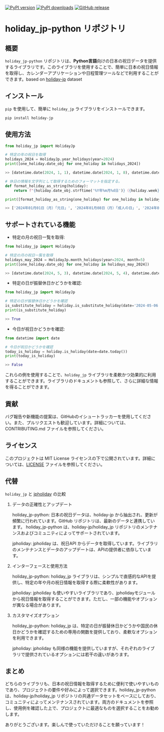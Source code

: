  [![PyPI version](https://img.shields.io/pypi/v/holiday-jp.svg)](https://pypi.org/project/holiday-jp/)
 [![PyPI downloads](https://img.shields.io/pypi/dm/holiday-jp.svg)](https://pypi.org/project/holiday-jp/)
 [![GitHub release](https://img.shields.io/github/release/holiday-jp/holiday_jp-python.svg)](https://github.com/holiday-jp/holiday_jp-python/releases)

# holiday_jp-python リポジトリ

## 概要

`holiday_jp-python` リポジトリは、**Python言語**向けの日本の祝日データを提供するライブラリです。このライブラリを使用することで、簡単に日本の祝日情報を取得し、カレンダーアプリケーションや日程管理ツールなどで利用することができます。based on [holiday-jp](https://github.com/holiday-jp/holiday_jp) dataset

## インストール

`pip` を使用して、簡単に `holiday_jp` ライブラリをインストールできます。

```bash
pip install holiday-jp
```

## 使用方法

```python
from holiday_jp import HolidayJp

# 特定の年の祝日を取得
holidays_2024 = HolidayJp.year_holidays(year=2024)
print([one_holiday.date_obj for one_holiday in holidays_2024])

>> [datetime.date(2024, 1, 1), datetime.date(2024, 1, 8), datetime.date(2024, 2, 11), datetime.date(2024, 2, 12), datetime.date(2024, 2, 23), datetime.date(2024, 3, 20), datetime.date(2024, 4, 29), datetime.date(2024, 5, 3), datetime.date(2024, 5, 4), datetime.date(2024, 5, 5),...

# 休日の情報を文字列として取得するためのフォーマットを指定する。
def format_holiday_as_string(holiday):
    return f"{holiday.date_obj.strftime('%Y年%m月%d日')}（{holiday.week}）「{holiday.name}」"

print([format_holiday_as_string(one_holiday) for one_holiday in holidays_2024])

>> ['2024年01月01日（月）「元日」', '2024年01月08日（月）「成人の日」', '2024年02月11日（日）「建国記念の日」', '2024年02月12日（月）「建国記念の日 振替休日」', '2024年02月23日（金）「天皇誕生日」', '2024年03月20日（水）「春分の日」', '2024年04月29日（月）「昭和の日」', '2024年05月03日（金）「憲法記念日」',...
```

## サポートされている機能

- 特定の月の祝日一覧を取得:

```python
from holiday_jp import HolidayJp

# 特定の月の祝日一覧を取得
holidays_may_2024 = HolidayJp.month_holidays(year=2024, month=5)
print([one_holiday.date_obj for one_holiday in holidays_may_2024])

>> [datetime.date(2024, 5, 3), datetime.date(2024, 5, 4), datetime.date(2024, 5, 5), datetime.date(2024, 5, 6)]
```

- 特定の日が振替休日かどうかを確認:

```python
from holiday_jp import HolidayJp

# 特定の日が振替休日かどうかを確認
is_substitute_holiday = holiday.is_substitute_holiday(date='2024-05-06')
print(is_substitute_holiday)

>> True
```

- 今日が祝日かどうかを確認:

```python
from datetime import date

# 今日が祝日かどうかを確認
today_is_holiday = holiday.is_holiday(date=date.today())
print(today_is_holiday)

>> False
```

これらの例を使用することで、`holiday_jp` ライブラリを柔軟かつ効果的に利用することができます。ライブラリのドキュメントも参照して、さらに詳細な情報を得ることができます。

## 貢献

バグ報告や新機能の提案は、GitHubのイシュートラッカーを使用してください。また、プルリクエストも歓迎しています。詳細については、CONTRIBUTING.md ファイルを参照してください。

## ライセンス

このプロジェクトは MIT License ライセンスの下で公開されています。詳細については、[LICENSE](https://github.com/holiday-jp/holiday_jp-python/blob/master/LICENSE) ファイルを参照してください。


## 代替

`holiday_jp` と [jpholiday](https://github.com/Lalcs/jpholiday) の比較


1. データの正確性とアップデート

    holiday_jp-python: 日本の祝日データは、holiday-jp から抽出され、更新が頻繁に行われています。GitHub リポジトリは、最新のデータと連携しています。 holiday_jp-python は、holiday-jp/holiday_jp リポジトリのメンテナンスおよびコミュニティによってサポートされています。

    jpholiday: jpholiday は、祝日API からデータを取得しています。ライブラリのメンテナンスとデータのアップデートは、APIの提供者に依存しています。

2. インターフェースと使用方法

    holiday_jp-python: holiday_jp ライブラリは、シンプルで直感的なAPIを提供し、特定の年や月の祝日情報を取得する際に柔軟性があります。

    jpholiday: jpholiday も使いやすいライブラリであり、jpholidayモジュールから祝日情報を取得することができます。ただし、一部の機能やオプションが異なる場合があります。

3. カスタマイズオプション

    holiday_jp-python: holiday_jp は、特定の日が振替休日かどうかや国民の休日かどうかを確認するための専用の関数を提供しており、柔軟なオプションを利用できます。

    jpholiday: jpholiday も同様の機能を提供していますが、それぞれのライブラリで提供されているオプションには若干の違いがあります。

## まとめ

どちらのライブラリも、日本の祝日情報を取得するために便利で使いやすいものであり、プロジェクトの要件や好みによって選択できます。holiday_jp-python は、holiday-jp/holiday_jp リポジトリの共通データセットをベースにしており、コミュニティによってメンテナンスされています。両方のドキュメントを参照し、使用例を確認した上で、プロジェクトに最適なものを選択することをお勧めします。



ありがとうございます。楽しんで使っていただけることを願っています！
